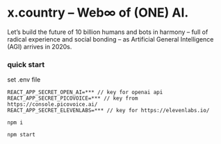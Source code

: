 # x.country – Web∞ of (ONE) AI.

Let’s build the future of 10 billion humans and bots in harmony – full of radical experience and social bonding – as Artificial General Intelligence (AGI) arrives in 2020s.

### quick start

set .env file
```
REACT_APP_SECRET_OPEN_AI=*** // key for openai api
REACT_APP_SECRET_PICOVOICE=*** // key from https://console.picovoice.ai/
REACT_APP_SECRET_ELEVENLABS=*** // key for https://elevenlabs.io/
```

```
npm i
```

```
npm start
```
